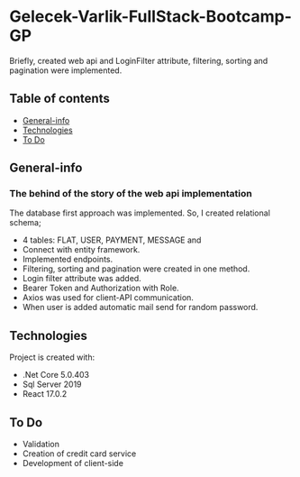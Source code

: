 # Gelecek-Varlik-FullStack-Bootcamp-GP
Briefly, created web api and LoginFilter attribute, filtering, sorting and pagination were implemented.


## Table of contents
* [General-info](#general-info)
* [Technologies](#technologies)
* [To Do](#toDos)


## General-info
### The behind of the story of the web api implementation
The database first approach was implemented. So, I created relational schema; 
- 4 tables: FLAT, USER, PAYMENT, MESSAGE and 
- Connect with entity framework.
- Implemented endpoints.
- Filtering, sorting and pagination were created in one method.
- Login filter attribute was added.
- Bearer Token and Authorization with Role.
- Axios was used for client-API communication.
- When user is added automatic mail send for random password.

	
## Technologies
Project is created with:
* .Net Core 5.0.403
* Sql Server 2019
* React 17.0.2

## To Do
- Validation
- Creation of credit card service
- Development of client-side
	
